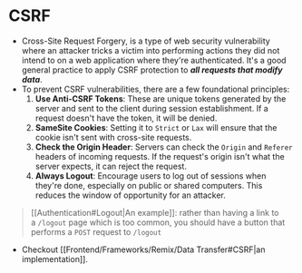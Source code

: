 # CSRF
- Cross-Site Request Forgery, is a type of web security vulnerability where an attacker tricks a victim into performing actions they did not intend to on a web application where they're authenticated. It's a good general practice to apply CSRF protection to ***all requests that modify data***.
- To prevent CSRF vulnerabilities, there are a few foundational principles:
	1. **Use Anti-CSRF Tokens**: These are unique tokens generated by the server and sent to the client during session establishment. If a request doesn't have the token, it will be denied.
	2. **SameSite Cookies**: Setting it to `Strict` or `Lax` will ensure that the cookie isn't sent with cross-site requests.
	3. **Check the Origin Header**: Servers can check the `Origin` and `Referer` headers of incoming requests. If the request's origin isn't what the server expects, it can reject the request.
	4. **Always Logout**: Encourage users to log out of sessions when they're done, especially on public or shared computers. This reduces the window of opportunity for an attacker.
> [[Authentication#Logout|An example]]: rather than having a link to a `/logout` page which is too common, you should have a button that performs a `POST` request to `/logout`
- Checkout [[Frontend/Frameworks/Remix/Data Transfer#CSRF|an implementation]].
